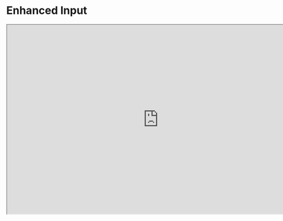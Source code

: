 # Enhanced Input

<p><iframe title="YouTube video player" src="https://www.youtube.com/embed/9ZygKg5MyhA?si=RSAwa6Mw-xtScOWZ" width="800" height="500" allowfullscreen="allowfullscreen" allow="accelerometer; autoplay; clipboard-write; encrypted-media; gyroscope; picture-in-picture; web-share"></iframe></p>